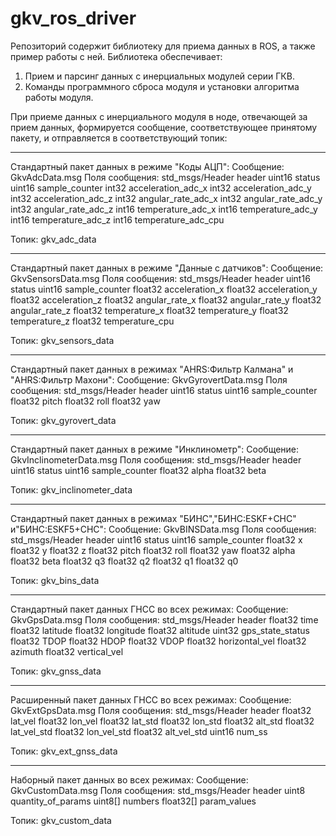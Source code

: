 # gkv_ros_driver
Репозиторий содержит библиотеку для приема данных в ROS, а также пример работы с ней.
Библиотека обеспечивает:
1. Прием и парсинг данных с инерциальных модулей серии ГКВ.
2. Команды программного сброса модуля и установки алгоритма работы модуля.

При приеме данных с инерциального модуля в ноде, отвечающей за прием данных, формируется сообщение, соответствующее принятому пакету, и отправляется в соответствующий топик:

---------------------------------------------
Стандартный пакет данных в режиме "Коды АЦП":
Сообщение: GkvAdcData.msg
Поля сообщения:
std_msgs/Header header
uint16 status
uint16 sample_counter
int32 acceleration_adc_x
int32 acceleration_adc_y
int32 acceleration_adc_z
int32 angular_rate_adc_x
int32 angular_rate_adc_y
int32 angular_rate_adc_z
int16 temperature_adc_x
int16 temperature_adc_y
int16 temperature_adc_z
int16 temperature_adc_cpu

Топик: gkv_adc_data

---------------------------------------------
Стандартный пакет данных в режиме "Данные с датчиков":
Сообщение: GkvSensorsData.msg
Поля сообщения:
std_msgs/Header header
uint16 status
uint16 sample_counter
float32 acceleration_x
float32 acceleration_y
float32 acceleration_z
float32 angular_rate_x
float32 angular_rate_y
float32 angular_rate_z
float32 temperature_x
float32 temperature_y
float32 temperature_z
float32 temperature_cpu

Топик: gkv_sensors_data

---------------------------------------------
Стандартный пакет данных в режимах "AHRS:Фильтр Калмана" и "AHRS:Фильтр Махони":
Сообщение: GkvGyrovertData.msg
Поля сообщения:
std_msgs/Header header
uint16 status
uint16 sample_counter
float32 pitch
float32 roll
float32 yaw

Топик: gkv_gyrovert_data

---------------------------------------------
Стандартный пакет данных в режиме "Инклинометр":
Сообщение: GkvInclinometerData.msg
Поля сообщения:
std_msgs/Header header
uint16 status
uint16 sample_counter
float32 alpha
float32 beta

Топик: gkv_inclinometer_data

---------------------------------------------
Стандартный пакет данных в режимах "БИНС","БИНС:ESKF+СНС" и"БИНС:ESKF5+СНС":
Сообщение: GkvBINSData.msg
Поля сообщения:
std_msgs/Header header
uint16 status
uint16 sample_counter
float32 x
float32 y
float32 z
float32 pitch
float32 roll
float32 yaw
float32 alpha
float32 beta
float32 q3
float32 q2
float32 q1
float32 q0

Топик: gkv_bins_data

---------------------------------------------
Стандартный пакет данных ГНСС во всех режимах:
Сообщение: GkvGpsData.msg
Поля сообщения:
std_msgs/Header header
float32 time
float32 latitude
float32 longitude
float32 altitude
uint32 gps_state_status
float32 TDOP
float32 HDOP
float32 VDOP
float32 horizontal_vel
float32 azimuth
float32 vertical_vel

Топик: gkv_gnss_data

---------------------------------------------
Расширенный пакет данных ГНСС во всех режимах:
Сообщение: GkvExtGpsData.msg
Поля сообщения:
std_msgs/Header header
float32 lat_vel
float32 lon_vel
float32 lat_std
float32 lon_std
float32 alt_std
float32 lat_vel_std
float32 lon_vel_std
float32 alt_vel_std
uint16 num_ss

Топик: gkv_ext_gnss_data

---------------------------------------------
Наборный пакет данных во всех режимах:
Сообщение: GkvCustomData.msg
Поля сообщения:
std_msgs/Header header
uint8 quantity_of_params
uint8[] numbers
float32[] param_values

Топик: gkv_custom_data
